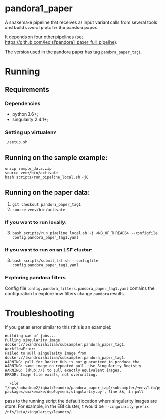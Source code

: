 # pandora1_paper

A snakemake pipeline that receives as input variant calls from several tools and build several plots for the pandora paper.

It depends on four other pipelines (see https://github.com/leoisl/pandora1_paper_full_pipeline).

The version used in the pandora paper has tag `pandora_paper_tag1`.

# Running

## Requirements

### Dependencies

* python 3.6+;
* singularity 2.4.1+;


### Setting up virtualenv
`./setup.sh`

## Running on the sample example:
```
unzip sample_data.zip
source venv/bin/activate
bash scripts/run_pipeline_local.sh -j8
```

## Running on the paper data:

1. `git checkout pandora_paper_tag1`
2. `source venv/bin/activate`

### If you want to run locally:
3. `bash scripts/run_pipeline_local.sh -j <NB_OF_THREADS> --configfile config.pandora_paper_tag1.yaml`

### If you want to run on an LSF cluster:
3. `bash scripts/submit_lsf.sh --configfile config.pandora_paper_tag1.yaml`

### Exploring pandora filters

Config file `config.pandora_filters.pandora_paper_tag1.yaml` contains the configuration to explore how filters change `pandora` results.

# Troubleshooting

If you get an error similar to this (this is an example):
```
Building DAG of jobs...
Pulling singularity image docker://leandroishilima/subsampler:pandora_paper_tag1.
WorkflowError:
Failed to pull singularity image from docker://leandroishilima/subsampler:pandora_paper_tag1:
WARNING: pull for Docker Hub is not guaranteed to produce the
WARNING: same image on repeated pull. Use Singularity Registry
WARNING: (shub://) to pull exactly equivalent images.
ERROR: Image file exists, not overwriting.

  File "/hps/nobackup2/iqbal/leandro/pandora_paper_tag1/subsampler/venv/lib/python3.7/site-packages/snakemake/deployment/singularity.py", line 88, in pull
```

pass to the running script the default location where singularity images are store.
For example, in the EBI cluster, it would be `--singularity-prefix /nfs/leia/singularity/leandro/`.
